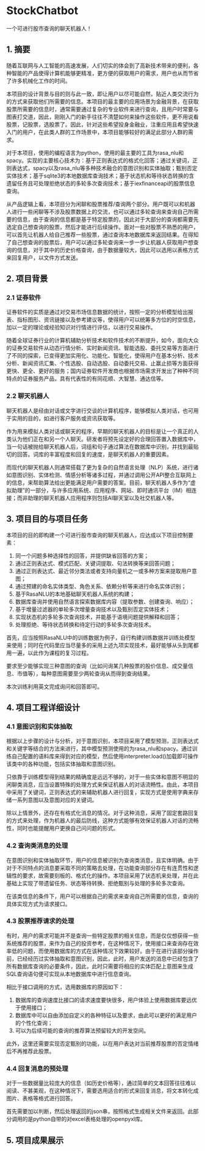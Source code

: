# StockChatbot
一个可进行股市查询的聊天机器人！

## 1. 摘要

随着互联网与人工智能的高速发展，人们切实的体会到了高新技术带来的便利，各种智能的产品使得计算机能够更精准，更方便的获取用户的需求，用户也从而节省了许多机械化工作的时间。

本项目的设计背景与目的则与此一致，即让用户以尽可能自然，贴近人类交流行为的方式来获取他们所需要的信息。本项目的最主要的应用场景为金融背景，在获取股票所需要的信息时，通常需要通过复杂的专业软件来进行查询，且用户时常要与图表打交道，因此，刚刚入门的新手往往不清楚如何来操作这些软件，更不用说看股票，记股票，选股票了。因此，针对这些希望投身金融业，注重应用且希望快速入门的用户，在此类人群的工作场景中，本项目能够较好的满足此部分人群的需求。

对于本项目，使用的编程语言为python，使用的最主要的工具为rasa_nlu和spacy。实现的主要核心技术为：基于正则表达式的格式化回答；通过关键词，正则表达式，spacy以及rasa_nlu等多种技术融合的意图识别和实体抽取；甄别否定实体技术；基于sqlite3的本地数据库查询技术；基于状态机和等待状态转换的含遗留任务且可处理拒绝状态的多轮多次查询技术；基于iexfinanceapi的股票信息查询。

从产品逻辑上看，本项目分为闲聊和股票推荐/查询两个部分。用户既可以和机器人进行一些闲聊等不涉及股票数据上的交流，也可以通过多轮查询来查询自己所需要的信息，由于查询的信息都是基于特定股票的，因此对于大部分的查询都需要先选定自己想查询的股票，然后才能进行后续操作。面对一些对股票不熟悉的用户，可以首先让机器人给自己推荐一些股票，通过查询本地数据库来返回结果。在得知了自己想查询的股票后，用户可以通过多轮查询来一步一步让机器人获取用户想查询的信息，对于其中的历史价格查询，由于数据量较大，因此可以选用以表格方式来回复用户，以文件方式发送。

## 2. 项目背景
### 2.1 证券软件
证券软件的实质是通过对交易市场信息数据的统计，按照一定的分析模型给出报表、指标图形、资讯链接以及参考建议等，使得用户可以统筹多方位的时空信息，加以一定的理论或经验知识对行情进行评估，以进行交易操作。

随着全球证券行业的计算机辅助分析技术和软件技术的不断提升，如今，面向大众的证券交易软件从动态行情分析、实时新闻资讯、智能选股、委托交易等方面进行了不同的探索，已变得更加实用化、功能化、智能化，使得用户在基本分析、技术分析、新闻资讯汇集、个性选股、自动选股、自动委托交易、止赢止损等方面获得更快、更全、更好的服务；国内证券软件开发商也根据市场需求开发出了种种不同特点的证券服务产品，具有代表性的有同花顺、大智慧、通达信等。
### 2.2 聊天机器人
聊天机器人是经由对话或文字进行交谈的计算机程序，能够模拟人类对话，也可用于实用的目的，如进行客户服务或资讯获取等。

作为用来模拟人类对话或聊天的程序，早期的聊天机器人的目标是让一个真正的人类认为他们正在和另一个人聊天。研发者将预先设定好的合理回答置入数据库中，当一句话被抛给聊天机器人后，词组和句子通过算法在数据库中识别，并找到最贴切的回答。词库的丰富程度和回复的速度，是聊天机器人的重要因素。

而现代的聊天机器人则通常搭载了更为复杂的自然语言处理（NLP）系统，进行诸如意图识别、实体检测、情感分析等诸多过程，并通过调用公开API整合互联网上的信息，来帮助算法给出更能满足用户需要的答案。目前，聊天机器人多作为“虚拟助理”的一部分，与许多应用系统、应用程序、网站、即时通讯平台（IM）相连接；而非助理的聊天机器人应用程序则包括AI聊天室以及社交机器人等。


## 3. 项目目的与项目任务
本项目的目的即构建一个可进行股市查询的聊天机器人，应达成以下项目控制要素：

1. 同一个问题多种选择性的回答，并提供缺省回答的方案；
2. 通过正则表达式、模式匹配、关键词提取、句法转换等来回答问题；
3. 通过正则表达式、最近邻分类法或者支持向量机之一或多种方案来提取用户意图；
4. 通过预建的命名实体类型、角色关系、依赖分析等来进行命名实体识别；
5. 基于RasaNLU的本地基础聊天机器人系统的构建；
6. 数据库查询并使用自然语言探索数据库内容（提取参数、创建查询、响应）；
7. 基于增量过滤器的单轮多次增量查询技术以及甄别否定实体技术；
8. 实现状态机的多轮多次查询技术，并能基于语境问题提供解释和回答；
9. 处理拒绝、等待状态转换和待定行动的多轮多次查询技术。

首先，应当按照RasaNLU中的训练数据为例子，自行构建训练数据并训练处模型来使用；同时在代码里应当尽量多的采用上述九项实现技术，最好能够从头到尾都用一遍，以此作为课程的复习过程。

要求至少能够实现三种意图的查询（比如问询某几种股票的股价信息、成交量信息、市值等），每种意图需要至少两轮查询从而得到查询结果。

本次训练利用英文完成询问和回答即可。

## 4. 项目工程详细设计

### 4.1 意图识别和实体抽取
根据以上步骤的设计与分析，对于意图识别，本项目采用了模型预测，正则表达式和关键字等结合的方法来进行，其中模型预测使用的为rasa_nlu和spacy。通过训练自己配置的语料库来得到对应的模型，然后使用interpreter.load()加载即可操作该类中的各种功能，包括实体抽取和意图识别。

只依靠于训练模型得到结果的精确度是远远不够的，对于一些实体和意图不明显的闲聊类消息，应当设置特殊的处理方式来保证机器人的对话流畅性。由此，本项目中采用了关键词，正则表达式的来辅助机器人进行回复，实现方式是使用字典来存储一系列意图以及意图对应的关键词。

除以上情景外，还存在有格式化消息的情况。对于这种消息，采用了固定套路回复的方式来处理，作为机器人的最后防线，这种方式能够有效保证机器人对话的流畅性，同时也能提醒用户更换自己问问题的形式。


### 4.2 查询类消息的处理
在意图识别和实体抽取环节，用户的信息被识别为查询类消息，且实体明确。由于对于不同特点的消息要采取不同的策略去处理，在功能查询部分存在有连贯性和逻辑性的要求，故需要刻板的、格式化的操作。本项目采用了状态机来处理，并在此基础上实现了带遗留任务、状态等待转换、拒绝甄别与处理的多轮多次查询。

在该类信息的条件下，用户可以根据自己的需求来查询自己所需要的信息，查询的具体实现方式为请求接口。

### 4.3 股票推荐请求的处理
有时，用户的需求可能并不是查询一些特定股票的相关信息，而是仅仅想获得一些系统推荐的股票，来作为自己的投资参考，在这种情况下，使用接口来查询存在效率低的问题，而使用数据库的方式在该种情况下效果较好。由于在进行该部分操作前，已经经历过实体抽取和意图识别，因此，此时，用户发送的消息中已经包含了所有数据库查询的必要条件，因此，此时只需要将相应的实体匹配上意图来生成SQL查询语句便可实现从本地数据库中进行信息查询。

相比于接口调用的方式，选用数据库的原因如下：
1. 数据库的查询速度比接口的请求速度要快很多，用户体验上使用数据库要远优于使用接口；
2. 数据库中可以自由添加自定义的各种特征以及要求，由此可以更好的满足用户的个性化查询；
3. 可以为后续可能的查询的推荐算法预留较大的开发空间。

此外，这里还需要实现否定甄别的功能，以在用户表达对当前推荐股票的否定情绪后不再推荐此股票。

### 4.4 回复消息的预处理
对于一些数据量比较庞大的信息（如历史价格等），通过简单的文本回答往往难以阅读、不甚美观，在这种情况下，需要选用适合的形式来回复消息，将文本转化成图片、表格等格式进行回答。

首先需要加以判断，然后处理返回的json串，按照格式生成相关文件来返回。此部分调用的是python自带的对excel表格处理的openpyxl库。

## 5. 项目成果展示

